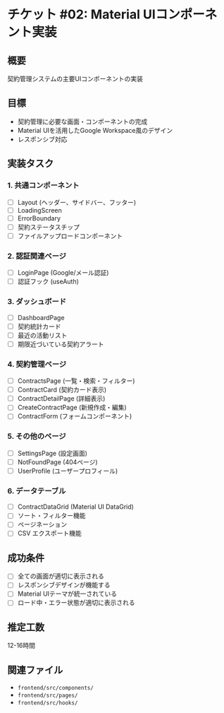 # チケット #02: Material UIコンポーネント実装

## 概要
契約管理システムの主要UIコンポーネントの実装

## 目標
- 契約管理に必要な画面・コンポーネントの完成
- Material UIを活用したGoogle Workspace風のデザイン
- レスポンシブ対応

## 実装タスク

### 1. 共通コンポーネント
- [ ] Layout (ヘッダー、サイドバー、フッター)
- [ ] LoadingScreen
- [ ] ErrorBoundary
- [ ] 契約ステータスチップ
- [ ] ファイルアップロードコンポーネント

### 2. 認証関連ページ
- [ ] LoginPage (Google/メール認証)
- [ ] 認証フック (useAuth)

### 3. ダッシュボード
- [ ] DashboardPage
- [ ] 契約統計カード
- [ ] 最近の活動リスト
- [ ] 期限近づいている契約アラート

### 4. 契約管理ページ
- [ ] ContractsPage (一覧・検索・フィルター)
- [ ] ContractCard (契約カード表示)
- [ ] ContractDetailPage (詳細表示)
- [ ] CreateContractPage (新規作成・編集)
- [ ] ContractForm (フォームコンポーネント)

### 5. その他のページ
- [ ] SettingsPage (設定画面)
- [ ] NotFoundPage (404ページ)
- [ ] UserProfile (ユーザープロフィール)

### 6. データテーブル
- [ ] ContractDataGrid (Material UI DataGrid)
- [ ] ソート・フィルター機能
- [ ] ページネーション
- [ ] CSV エクスポート機能

## 成功条件
- [ ] 全ての画面が適切に表示される
- [ ] レスポンシブデザインが機能する
- [ ] Material UIテーマが統一されている
- [ ] ロード中・エラー状態が適切に表示される

## 推定工数
12-16時間

## 関連ファイル
- `frontend/src/components/`
- `frontend/src/pages/`
- `frontend/src/hooks/`